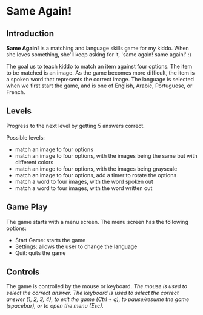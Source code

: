 # Same Again!

## Introduction
**Same Again!** is a matching and language skills game for my kiddo. When she loves something, she'll keep asking for it, 'same again! same again!' :)

The goal us to teach kiddo to match an item against four options. The item to be matched is an image. As the game becomes more difficult, the item is a spoken word that represents the correct image. The language is selected when we first start the game, and is one of English, Arabic, Portuguese, or French.

## Levels
Progress to the next level by getting 5 answers correct.

Possible levels:
* match an image to four options
* match an image to four options, with the images being the same but with different colors
* match an image to four options, with the images being grayscale
* match an image to four options, add a timer to rotate the options
* match a word to four images, with the word spoken out
* match a word to four images, with the word written out

## Game Play
The game starts with a menu screen. The menu screen has the following options:
* Start Game: starts the game
* Settings: allows the user to change the language
* Quit: quits the game

## Controls
The game is controlled by the mouse or keyboard. 
*The mouse is used to select the correct answer. The keyboard is used to select the correct answer (1, 2, 3, 4), to exit the game (Ctrl + q), to pause/resume the game (spacebar), or to open the menu (Esc).*

<!-- 
Ideas:
- do we need the timer/rotate options level?? seems to much for a toddler
- baseitem class - has properties: image, sound, text, and equality implementation to compare against other items
- need dictionary to load images and sounds during the game (don't load images in classes!) - toggle language thru some enum

## Game States
The game has the following states:
* Menu: the menu screen
* Game: the game screen
* Pause: the game is paused
* Game Over: the game is over

-->
